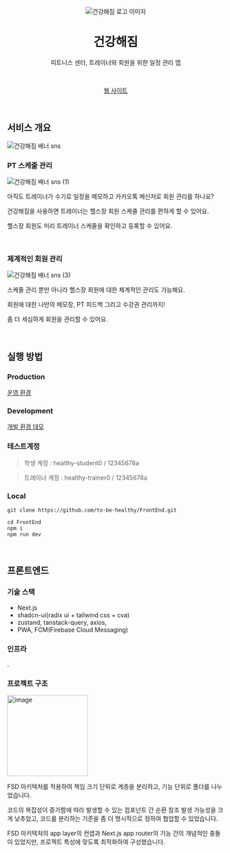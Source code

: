 <p align="center">
    <img src="https://github.com/to-be-healthy/FrontEnd/assets/102174146/f0629a08-f862-4b67-bf93-d52df57acb79" alt="건강해짐 로고 이미지" >
    <br />
    <h1 align="center">건강해짐</h1>
    <p align="center">피트니스 센터, 트레이너와 회원을 위한 일정 관리 앱</p>
    <br />
    <p align="center">
      <a href="https://main.to-be-healthy.site/">웹 사이트</a>
<!--       .
      <a href="#">App</a> -->
    </p align="center">
</p>

<br />

## 서비스 개요

![건강해짐 배너 sns](https://github.com/to-be-healthy/FrontEnd/assets/102174146/d1682aea-4a3e-4c3e-84fc-9c55b3626547)

### PT 스케줄 관리

![건강해짐 배너 sns (1)](https://github.com/to-be-healthy/FrontEnd/assets/102174146/96784978-d903-47bf-832d-8433da311ae8)

아직도 트레이너가 수기로 일정을 메모하고 카카오톡 메신저로 회원 관리를 하나요?

건강해짐을 사용하면 트레이너는 헬스장 회원 스케줄 관리를 편하게 할 수 있어요.

헬스장 회원도 미리 트레이너 스케줄을 확인하고 등록할 수 있어요.

<br />

### 체계적인 회원 관리

![건강해짐 배너 sns (3)](https://github.com/to-be-healthy/FrontEnd/assets/102174146/05e70f40-4c75-4349-bfaa-fedc69cbc923)

스케줄 관리 뿐만 아니라 헬스장 회원에 대한 체계적인 관리도 가능해요.

회원에 대한 나만의 메모장, PT 피드백 그리고 수강권 관리까지!

좀 더 세심하게 회원을 관리할 수 있어요.

<br />

## 실행 방법

### Production

[운영 환경](https://main.to-be-healthy.site/)

### Development

[개발 환경 데모](https://www.dev.to-be-healthy.site/)

### 테스트계정

> 학생 계정 : healthy-student0 / 12345678a

> 트레이너 계정 : healthy-trainer0 / 12345678a

### Local

```
git clone https://github.com/to-be-healthy/FrontEnd.git

cd FrontEnd
npm i
npm run dev
```

<br />

## 프론트엔드

### 기술 스택

- Next.js
- shadcn-ui(radix ui + tailwind css + cva)
- zustand, tanstack-query, axios,
- PWA, FCM(Firebase Cloud Messaging)

### 인프라

.

### 프로젝트 구조

<img width="187" alt="image" src="https://github.com/to-be-healthy/FrontEnd/assets/102174146/3258f939-5113-4eef-85c0-907da1630b39">

<br />

FSD 아키텍처를 적용하여 책임 크기 단위로 계층을 분리하고, 기능 단위로 폴더를 나누었습니다.

코드의 복잡성이 증가함에 따라 발생할 수 있는 컴포넌트 간 순환 참조 발생 가능성을 크게 낮추었고, 코드를 분리하는 기준을 좀 더 명시적으로 정하여 협업할 수 있었습니다.

FSD 아키텍처의 app layer의 컨셉과 Next.js app router의 기능 간의 개념적인 충돌이 있었지만, 프로젝트 특성에 맞도록 최적화하여 구성했습니다.

###
